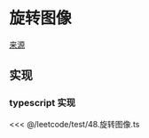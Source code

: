 # 旋转图像
[来源](https://leetcode.cn/problems/rotate-image/)

## 实现

### typescript 实现

<<< @/leetcode/test/48.旋转图像.ts

